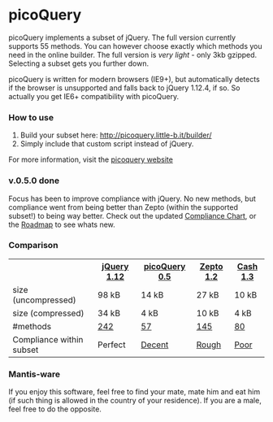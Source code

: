 # picoQuery
picoQuery implements a subset of jQuery. The full version currently supports 55 methods. You can however choose exactly which methods you need in the online builder. The full version is *very light* - only 3kb gzipped. Selecting a subset gets you further down.

picoQuery is written for modern browsers (IE9+), but automatically detects if the browser is unsupported and falls back to jQuery 1.12.4, if so. So actually you get IE6+ compatibility with picoQuery.

### How to use

1. Build your subset here: http://picoquery.little-b.it/builder/<br>
2. Simply include that custom script instead of jQuery.

For more information, visit the [picoquery website](http://picoquery.little-b.it/)

### v.0.5.0 done
Focus has been to improve compliance with jQuery. No new methods, but compliance went from being better than Zepto (within the supported subset!) to being way better. Check out the updated [Compliance Chart](http://picoquery.little-b.it/compliance_chart), or the [Roadmap](http://picoquery.little-b.it/roadmap) to see whats new.


### Comparison
<table>
<tr>
  <td></td>
  <th><a href="http://jquery.com" title="jQuery 1.12.4">jQuery 1.12</a></th>
  <th><a href="http://picoquery.little-b.it" title="FULL VERSION">picoQuery 0.5</a></th>
  <th><a href="https://github.com/madrobby/zepto" title="Click to go to github page. There is also a webpage zeptojs.com" title="Zepto 1.2.0">Zepto 1.2</a></th>
  <th><a href="https://github.com/kenwheeler/cash" title="Click to go to github page" title="Cash 1.3.0">Cash 1.3</a></th>
</tr>
<tr>
  <td>size (uncompressed)</td>
  <td title="98.1 kb minified without compression, 33.8 kb gzipped">98 kB</td>
  <td title="14 kB minified without compression, 4.3 kB gzipped">14 kB</td>
  <td title="26.6 kB minified without compression, 9.8 kB gzipped">27 kB</td>
  <td title="9.7 kB minified without compression, 3.6 kB gzipped">10 kB</td>
</tr>
<tr>
  <td>size (compressed)</td>
  <td title="98.1 kb minified without compression, 33.8 kb gzipped">34 kB</td>
  <td title="14 kB minified without compression, 4.3 kB gzipped">4 kB</td>
  <td title="26.6 kB minified without compression, 9.8 kB gzipped">10 kB</td>
  <td title="9.7 kB minified without compression, 3.6 kB gzipped">4 kB</td>
</tr>
<tr>
  <td>#methods</td>
  <td><a href="http://picoquery.little-b.it/subsets" title="148 instance methods + 94 class methods. Click to see which">242</a></td>
  <td><a href="http://picoquery.little-b.it/subsets" title="52 instance methods + 5 class methods. Click to see which">57</a></td>
  <td><a href="http://picoquery.little-b.it/subsets" title="112 instance methods + 33 class methods. Click to see which">145</a></td>
  <td><a href="http://picoquery.little-b.it/subsets" title="67 instance methods + 13 class methods. Click to see which">80</a></td>
</tr>
<tr>
  <td>Compliance within subset</td>
  <td title="Perfect, by definition">Perfect</td>
  <td><a href="http://picoquery.little-b.it/compliance_chart" title="78% of the methods are fully or approximately implemented. 22% are only partially implemented. Click to see compliance chart">Decent</a></td>
  <td><a href="http://picoquery.little-b.it/compliance_chart" title="39% of the methods we have examined are fully or approximately implemented. 61% are only partially implemented. Click to see compliance chart">Rough</a></td>
  <td><a href="http://picoquery.little-b.it/compliance_chart" title="17% of the methods we have examined are fully or approximately implemented. 83% are only partially implemented. Click for details">Poor</a></td>
</tr>
</table>

### Mantis-ware
If you enjoy this software, feel free to find your mate, mate him and eat him (if such thing is allowed in the country of your residence). If you are a male, feel free to do the opposite.
